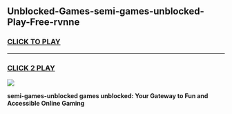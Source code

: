 
## Unblocked-Games-semi-games-unblocked-Play-Free-rvnne
<h3>
<a href="https://premium76.site?title=semi-games-unblocked&ref=21A">CLICK TO PLAY</a></h3>
<hr>

<h3>
<a href="https://premium76.site?title=semi-games-unblocked&ref=21A">CLICK 2 PLAY</a>
  
</h3>

<a href="https://premium76.site?title=semi-games-unblocked&ref=21A"><img src="https://clearcache.store/games.png"></a>


**semi-games-unblocked games unblocked: Your Gateway to Fun and Accessible Online Gaming**
